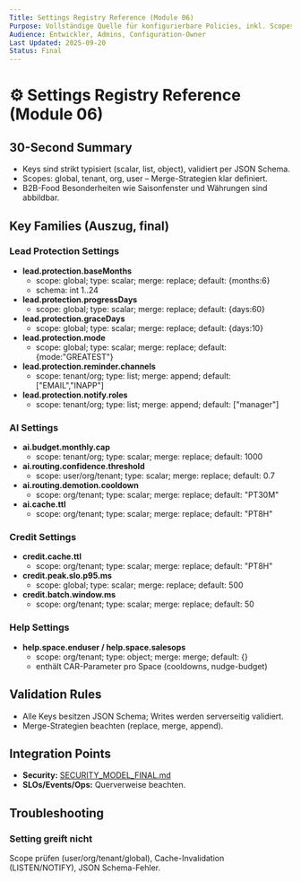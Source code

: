 ```yaml
---
Title: Settings Registry Reference (Module 06)
Purpose: Vollständige Quelle für konfigurierbare Policies, inkl. Scopes, Defaults und Merge-Strategien.
Audience: Entwickler, Admins, Configuration-Owner
Last Updated: 2025-09-20
Status: Final
---
```


# ⚙️ Settings Registry Reference (Module 06)

## 30-Second Summary
- Keys sind strikt typisiert (scalar, list, object), validiert per JSON Schema.
- Scopes: global, tenant, org, user – Merge-Strategien klar definiert.
- B2B-Food Besonderheiten wie Saisonfenster und Währungen sind abbildbar.

## Key Families (Auszug, final)

### Lead Protection Settings
- **lead.protection.baseMonths**
  - scope: global; type: scalar; merge: replace; default: {months:6}
  - schema: int 1..24
- **lead.protection.progressDays**
  - scope: global; type: scalar; merge: replace; default: {days:60}
- **lead.protection.graceDays**
  - scope: global; type: scalar; merge: replace; default: {days:10}
- **lead.protection.mode**
  - scope: global; type: scalar; merge: replace; default: {mode:"GREATEST"}
- **lead.protection.reminder.channels**
  - scope: tenant/org; type: list; merge: append; default: ["EMAIL","INAPP"]
- **lead.protection.notify.roles**
  - scope: tenant/org; type: list; merge: append; default: ["manager"]

### AI Settings
- **ai.budget.monthly.cap**
  - scope: tenant/org; type: scalar; merge: replace; default: 1000
- **ai.routing.confidence.threshold**
  - scope: user/org/tenant; type: scalar; merge: replace; default: 0.7
- **ai.routing.demotion.cooldown**
  - scope: org/tenant; type: scalar; merge: replace; default: "PT30M"
- **ai.cache.ttl**
  - scope: org/tenant; type: scalar; merge: replace; default: "PT8H"

### Credit Settings
- **credit.cache.ttl**
  - scope: org/tenant; type: scalar; merge: replace; default: "PT8H"
- **credit.peak.slo.p95.ms**
  - scope: global; type: scalar; merge: replace; default: 500
- **credit.batch.window.ms**
  - scope: org/tenant; type: scalar; merge: replace; default: 50

### Help Settings
- **help.space.enduser / help.space.salesops**
  - scope: org/tenant; type: object; merge: merge; default: {}
  - enthält CAR-Parameter pro Space (cooldowns, nudge-budget)

## Validation Rules
- Alle Keys besitzen JSON Schema; Writes werden serverseitig validiert.
- Merge-Strategien beachten (replace, merge, append).

## Integration Points
- **Security:** [SECURITY_MODEL_FINAL.md](../../sicherheit/artefakte/SECURITY_MODEL_FINAL.md)
- **SLOs/Events/Ops:** Querverweise beachten.

## Troubleshooting

### Setting greift nicht
Scope prüfen (user/org/tenant/global), Cache-Invalidation (LISTEN/NOTIFY), JSON Schema-Fehler.